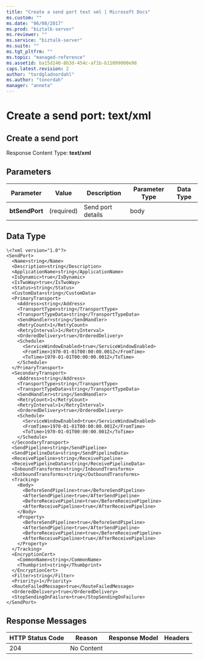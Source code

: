```yaml
---
title: "Create a send port text xml | Microsoft Docs"
ms.custom: ""
ms.date: "06/08/2017"
ms.prod: "biztalk-server"
ms.reviewer: ""
ms.service: "biztalk-server"
ms.suite: ""
ms.tgt_pltfrm: ""
ms.topic: "managed-reference"
ms.assetid: ba15d140-8b3d-454c-af1b-b11099000e98
caps.latest.revision: 2
author: "tordgladnordahl"
ms.author: "tonordah"
manager: "anneta"
---
```

# Create a send port: text/xml
## Create a send port		
							
  Response Content Type: **text/xml**							
							
## Parameters							
							
							
							
Parameter|Value  |Description  |Parameter Type|Data Type|							
---------|---------|---------|---------|---------							
**btSendPort** |(required)|Send port details|body| |  	

## Data Type						

```
\<?xml version="1.0"?>
<SendPort>
  <Name>string</Name>
  <Description>string</Description>
  <ApplicationName>string</ApplicationName>
  <IsDynamic>true</IsDynamic>
  <IsTwoWay>true</IsTwoWay>
  <Status>string</Status>
  <CustomData>string</CustomData>
  <PrimaryTransport>
    <Address>string</Address>
    <TransportType>string</TransportType>
    <TransportTypeData>string</TransportTypeData>
    <SendHandler>string</SendHandler>
    <RetryCount>1</RetryCount>
    <RetryInterval>1</RetryInterval>
    <OrderedDelivery>true</OrderedDelivery>
    <Schedule>
      <ServiceWindowEnabled>true</ServiceWindowEnabled>
      <FromTime>1970-01-01T00:00:00.001Z</FromTime>
      <ToTime>1970-01-01T00:00:00.001Z</ToTime>
    </Schedule>
  </PrimaryTransport>
  <SecondaryTransport>
    <Address>string</Address>
    <TransportType>string</TransportType>
    <TransportTypeData>string</TransportTypeData>
    <SendHandler>string</SendHandler>
    <RetryCount>1</RetryCount>
    <RetryInterval>1</RetryInterval>
    <OrderedDelivery>true</OrderedDelivery>
    <Schedule>
      <ServiceWindowEnabled>true</ServiceWindowEnabled>
      <FromTime>1970-01-01T00:00:00.001Z</FromTime>
      <ToTime>1970-01-01T00:00:00.001Z</ToTime>
    </Schedule>
  </SecondaryTransport>
  <SendPipeline>string</SendPipeline>
  <SendPipelineData>string</SendPipelineData>
  <ReceivePipeline>string</ReceivePipeline>
  <ReceivePipelineData>string</ReceivePipelineData>
  <InboundTransforms>string</InboundTransforms>
  <OutboundTransforms>string</OutboundTransforms>
  <Tracking>
    <Body>
      <BeforeSendPipeline>true</BeforeSendPipeline>
      <AfterSendPipeline>true</AfterSendPipeline>
      <BeforeReceivePipeline>true</BeforeReceivePipeline>
      <AfterReceivePipeline>true</AfterReceivePipeline>
    </Body>
    <Property>
      <BeforeSendPipeline>true</BeforeSendPipeline>
      <AfterSendPipeline>true</AfterSendPipeline>
      <BeforeReceivePipeline>true</BeforeReceivePipeline>
      <AfterReceivePipeline>true</AfterReceivePipeline>
    </Property>
  </Tracking>
  <EncryptionCert>
    <CommonName>string</CommonName>
    <Thumbprint>string</Thumbprint>
  </EncryptionCert>
  <Filter>string</Filter>
  <Priority>1</Priority>
  <RouteFailedMessage>true</RouteFailedMessage>
  <OrderedDelivery>true</OrderedDelivery>
  <StopSendingOnFailure>true</StopSendingOnFailure>
</SendPort>

```

						
							
## Response Messages							
							
							
HTTP Status Code  |Reason  |Response Model  |Headers  							
---------|---------|---------|---------							
204     |  No Content       |         |        |							
